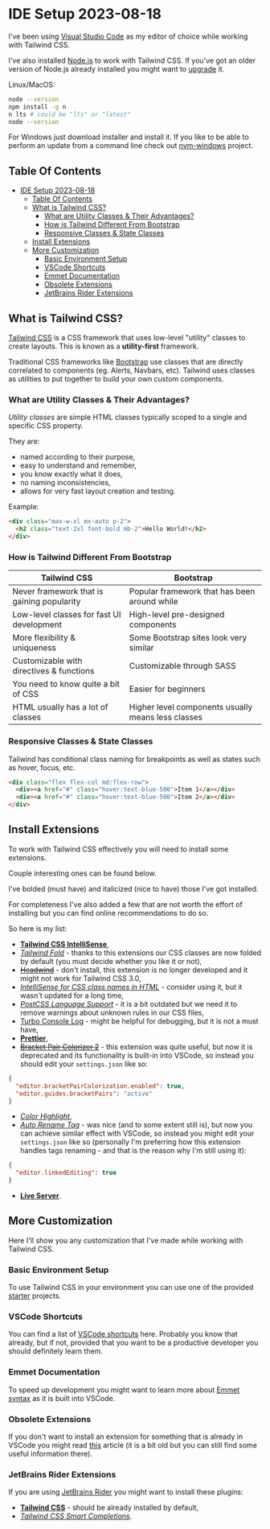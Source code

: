 # IDE Setup 2023-08-18

I've been using [Visual Studio Code](https://code.visualstudio.com/) as my editor of choice while working with Tailwind CSS.

I've also installed [Node.js](https://nodejs.org/en) to work with Tailwind CSS. If you've got an older version of Node.js already installed you might want to [upgrade](https://blog.hubspot.com/website/update-node-js) it.

Linux/MacOS:

```bash
node --version
npm install -g n
n lts # could be "lts" or "latest"
node --version
```

For Windows just download installer and install it. If you like to be able to perform an update from a command line check out [nvm-windows](https://github.com/coreybutler/nvm-windows) project.

## Table Of Contents

- [IDE Setup 2023-08-18](#ide-setup-2023-08-18)
  - [Table Of Contents](#table-of-contents)
  - [What is Tailwind CSS?](#what-is-tailwind-css)
    - [What are Utility Classes \& Their Advantages?](#what-are-utility-classes--their-advantages)
    - [How is Tailwind Different From Bootstrap](#how-is-tailwind-different-from-bootstrap)
    - [Responsive Classes \& State Classes](#responsive-classes--state-classes)
  - [Install Extensions](#install-extensions)
  - [More Customization](#more-customization)
    - [Basic Environment Setup](#basic-environment-setup)
    - [VSCode Shortcuts](#vscode-shortcuts)
    - [Emmet Documentation](#emmet-documentation)
    - [Obsolete Extensions](#obsolete-extensions)
    - [JetBrains Rider Extensions](#jetbrains-rider-extensions)

## What is Tailwind CSS?

[Tailwind CSS](https://tailwindcss.com/) is a CSS framework that uses low-level "utility" classes to create layouts. This is known as a **utility-first** framework.

Traditional CSS frameworks like [Bootstrap](https://getbootstrap.com/) use classes that are directly correlated to components (eg. Alerts, Navbars, etc). Tailwind uses classes as utilities to put together to build your own custom components.

### What are Utility Classes & Their Advantages?

_Utility classes_ are simple HTML classes typically scoped to a single and specific CSS property.

They are:

- named according to their purpose,
- easy to understand and remember,
- you know exactly what it does,
- no naming inconsistencies,
- allows for very fast layout creation and testing.

Example:

```html
<div class="max-w-xl mx-auto p-2">
  <h2 class="text-2xl font-bold mb-2">Hello World!</h2>
</div>
```

### How is Tailwind Different From Bootstrap

| Tailwind CSS                               | Bootstrap                                          |
| ------------------------------------------ | -------------------------------------------------- |
| Never framework that is gaining popularity | Popular framework that has been around while       |
| Low-level classes for fast UI development  | High-level pre-designed components                 |
| More flexibility & uniqueness              | Some Bootstrap sites look very similar             |
| Customizable with directives & functions   | Customizable through SASS                          |
| You need to know quite a bit of CSS        | Easier for beginners                               |
| HTML usually has a lot of classes          | Higher level components usually means less classes |

### Responsive Classes & State Classes

Tailwind has conditional class naming for breakpoints as well as states such as hover, focus, etc.

```html
<div class="flex flex-col md:flex-row">
  <div><a href="#" class="hover:text-blue-500">Item 1</a></div>
  <div><a href="#" class="hover:text-blue-500">Item 2</a></div>
</div>
```

## Install Extensions

To work with Tailwind CSS effectively you will need to install some extensions.

Couple interesting ones can be found below.

I've bolded (must have) and italicized (nice to have) those I've got installed.

For completeness I've also added a few that are not worth the effort of installing but you can find online recommendations to do so.

So here is my list:

- **[Tailwind CSS IntelliSense](https://marketplace.visualstudio.com/items?itemName=bradlc.vscode-tailwindcss)**,
- _[Tailwind Fold](https://marketplace.visualstudio.com/items?itemName=stivo.tailwind-fold)_ - thanks to this extensions our CSS classes are now folded by default (you must decide whether you like it or not),
- ~~[Headwind](https://marketplace.visualstudio.com/items?itemName=heybourn.headwind)~~ - don't install, this extension is no longer developed and it might not work for Tailwind CSS 3.0,
- _[IntelliSense for CSS class names in HTML](https://marketplace.visualstudio.com/items?itemName=Zignd.html-css-class-completion)_ - consider using it, but it wasn't updated for a long time,
- _[PostCSS Language Support](https://marketplace.visualstudio.com/items?itemName=csstools.postcss)_ - it is a bit outdated but we need it to remove warnings about unknown rules in our CSS files,
- [Turbo Console Log](https://marketplace.visualstudio.com/items?itemName=ChakrounAnas.turbo-console-log) - might be helpful for debugging, but it is not a must have,
- **[Prettier](https://marketplace.visualstudio.com/items?itemName=esbenp.prettier-vscode)**,
- ~~[Bracket Pair Colorizer 2](https://marketplace.visualstudio.com/items?itemName=CoenraadS.bracket-pair-colorizer-2)~~ - this extension was quite useful, but now it is deprecated and its functionality is built-in into VSCode, so instead you should edit your `settings.json` like so:

```json
{
  "editor.bracketPairColorization.enabled": true,
  "editor.guides.bracketPairs": "active"
}
```

- _[Color Highlight](https://marketplace.visualstudio.com/items?itemName=naumovs.color-highlight)_,
- _[Auto Rename Tag](https://marketplace.visualstudio.com/items?itemName=formulahendry.auto-rename-tag)_ - was nice (and to some extent still is), but now you can achieve similar effect with VSCode, so instead you might edit your `settings.json` like so (personally I'm preferring how this extension handles tags renaming - and that is the reason why I'm still using it):

```json
{
  "editor.linkedEditing": true
}
```

- **[Live Server](https://marketplace.visualstudio.com/items?itemName=ritwickdey.LiveServer)**.

## More Customization

Here I'll show you any customization that I've made while working with Tailwind CSS.

### Basic Environment Setup

To use Tailwind CSS in your environment you can use one of the provided [starter](./starters) projects.

### VSCode Shortcuts

You can find a list of [VSCode shortcuts](https://code.visualstudio.com/shortcuts/keyboard-shortcuts-windows.pdf) here. Probably you know that already, but if not, provided that you want to be a productive developer you should definitely learn them.

### Emmet Documentation

To speed up development you might want to learn more about [Emmet](https://github.com/emmetio/emmet) [syntax](https://docs.emmet.io/cheat-sheet/) as it is built into VSCode.

### Obsolete Extensions

If you don't want to install an extension for something that is already in VSCode you might read [this](https://www.roboleary.net/vscode/2020/08/05/dont-need-extensions.html) article (it is a bit old but you can still find some useful information there).

### JetBrains Rider Extensions

If you are using [JetBrains Rider](https://www.jetbrains.com/rider/) you might want to install these plugins:

- **[Tailwind CSS](https://plugins.jetbrains.com/plugin/15321-tailwind-css)** - should be already installed by default,
- _[Tailwind CSS Smart Completions](https://plugins.jetbrains.com/plugin/15234-tailwind-css-smart-completions)_.
